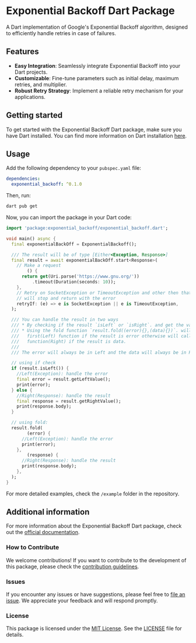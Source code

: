 # Exponential Backoff Dart Package

A Dart implementation of Google's Exponential Backoff algorithm, designed to efficiently handle retries in case of failures.

## Features

- **Easy Integration**: Seamlessly integrate Exponential Backoff into your Dart projects.
- **Customizable**: Fine-tune parameters such as initial delay, maximum retries, and multiplier.
- **Robust Retry Strategy**: Implement a reliable retry mechanism for your applications.

## Getting started

To get started with the Exponential Backoff Dart package, make sure you have Dart installed. You can find more information on Dart installation [here](https://dart.dev/get-dart).

## Usage

Add the following dependency to your `pubspec.yaml` file:

```yaml
dependencies:
  exponential_backoff: ^0.1.0
```

Then, run:

```bash
dart pub get
```

Now, you can import the package in your Dart code:

```dart
import 'package:exponential_backoff/exponential_backoff.dart';

void main() async {
  final exponentialBackOff = ExponentialBackoff();

  /// The result will be of type [Either<Exception, Response>]
  final result = await exponentialBackOff.start<Response>(
    // Make a request
        () {
      return get(Uri.parse('https://www.gnu.org/'))
          .timeout(Duration(seconds: 10));
    },
    // Retry on SocketException or TimeoutException and other then that the process
    // will stop and return with the error
    retryIf: (e) => e is SocketException || e is TimeoutException,
  );

  /// You can handle the result in two ways
  /// * By checking if the result `isLeft` or `isRight`. and get the value accordingly.
  /// * Using the fold function `result.fold((error){},(data){})`. will call the
  ///   first(Left) function if the result is error otherwise will call second
  ///   function(Right) if the result is data.
  ///
  /// The error will always be in Left and the data will always be in Right

  // using if check
  if (result.isLeft()) {
    //Left(Exception): handle the error
    final error = result.getLeftValue();
    print(error);
  } else {
    //Right(Response): handle the result
    final response = result.getRightValue();
    print(response.body);
  }

  // using fold:
  result.fold(
        (error) {
      //Left(Exception): handle the error
      print(error);
    },
        (response) {
      //Right(Response): handle the result
      print(response.body);
    },
  );
}
```

For more detailed examples, check the `/example` folder in the repository.

## Additional information

For more information about the Exponential Backoff Dart package, check out the [official documentation](https://link-to-your-documentation).

### How to Contribute

We welcome contributions! If you want to contribute to the development of this package, please check the [contribution guidelines](https://link-to-contribution-guidelines).

### Issues

If you encounter any issues or have suggestions, please feel free to [file an issue](https://github.com/felipeddev/exponential_backoff/issues/new).
We appreciate your feedback and will respond promptly.

### License

This package is licensed under the [MIT License](https://opensource.org/licenses/MIT).
See the [LICENSE](LICENSE) file for details.